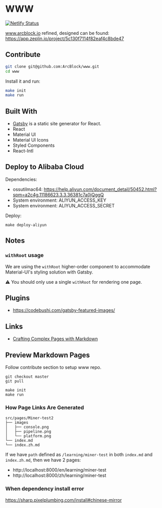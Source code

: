 # WWW

[![Netlify Status](https://api.netlify.com/api/v1/badges/2196fd90-5ea3-4452-b548-7234c4a379c7/deploy-status)](https://app.netlify.com/sites/www-arcblock-io/deploys)

www.arcblock.io refined, designed can be found: https://app.zeplin.io/project/5c130f7114f82eaf4c8bde47

## Contribute

```bash
git clone git@github.com:ArcBlock/www.git
cd www
```

Install it and run:

```bash
make init
make run
```

## Built With

- [Gatsby](https://github.com/gatsbyjs/gatsby) is a static site generator for React.
- React
- Material UI
- Material UI Icons
- Styled Components
- React-Intl

## Deploy to Alibaba Cloud

Dependencies:

- ossutilmac64: https://help.aliyun.com/document_detail/50452.html?spm=a2c4g.11186623.3.3.36381c7a0jQggQ
- System environment: ALIYUN_ACCESS_KEY
- System environment: ALIYUN_ACCESS_SECRET

Deploy:

```
make deploy-aliyun
```


## Notes

### `withRoot` usage

We are using the `withRoot` higher-order component to accommodate Material-UI's styling solution with Gatsby.

⚠️ You should only use a single `withRoot` for rendering one page.

## Plugins

- https://codebushi.com/gatsby-featured-images/

## Links

- [Crafting Complex Pages with Markdown](http://bootcamp.arcblock.io/bbl/bbl33-draft-pages-with-markdown.html)

## Preview Markdown Pages

Follow contribute section to setup www repo.

```shell
git checkout master
git pull

make init
make run
```

### How Page Links Are Generated

```shell
src/pages/Miner-test2
├── images
│   ├── console.png
│   ├── pipeline.png
│   └── platform.png
└── index.md
└── index.zh.md
```

If we have `path` defined as `/learning/miner-test` in both `index.md` and `index.zh.md`, then we have 2 pages:

- http://localhost:8000/en/learning/miner-test
- http://localhost:8000/zh/learning/miner-test

### When dependency install error

https://sharp.pixelplumbing.com/install#chinese-mirror

